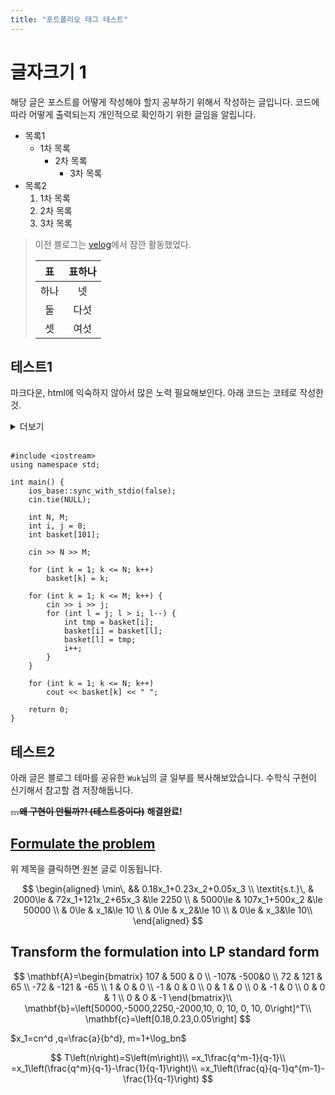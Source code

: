 ```yaml
---
title: "포트폴리오 태그 테스트"
---
```

# 글자크기 1

해당 글은 포스트를 어떻게 작성해야 할지 공부하기 위해서 작성하는 글입니다. 
코드에 따라 어떻게 출력되는지 개인적으로 확인하기 위한 글임을 알립니다.

- 목록1
  - 1차 목록
    - 2차 목록
      - 3차 목록
- 목록2
  1. 1차 목록
  2. 2차 목록
  3. 3차 목록

> 이전 블로그는 [velog](https://velog.io/@doyeong0526)에서 잠깐 활동했었다.
>
> |      표      | 표하나 |
> | :----------: | :---: |
> |     하나     |   넷   | 
> |      둘      |   다섯 |
> |      셋      |  여섯  | 

## 테스트1

마크다운, html에 익숙하지 않아서 많은 노력 필요해보인다. 아래 코드는 코테로 작성한 것.

<details>
<summary>더보기</summary>

<!--summary간-->
테스트 더보기

</details>
<br>

```C++17
#include <iostream>
using namespace std;

int main() {
    ios_base::sync_with_stdio(false);
    cin.tie(NULL);

    int N, M;
    int i, j = 0;
    int basket[101];

    cin >> N >> M;

    for (int k = 1; k <= N; k++)
        basket[k] = k;

    for (int k = 1; k <= M; k++) {
        cin >> i >> j;
        for (int l = j; l > i; l--) {
            int tmp = basket[i];
            basket[i] = basket[l];
            basket[l] = tmp;
            i++;
        }
    }

    for (int k = 1; k <= N; k++)
        cout << basket[k] << " ";

    return 0;
}
```
## 테스트2
아래 글은 블로그 테마를 공유한 `Wuk`님의 글 일부를 복사해보았습니다. 수학식 구현이 신기해서 참고할 겸 저장해둡니다.<br>

~~**...왜 구현이 안될까?! (테스트중이다)**~~ **해결완료!**


## [Formulate the problem](https://wu-kan.cn/2022/06/20/%E7%94%A8-scipy-%E6%B1%82%E8%A7%A3-The-Diet-Problem/)

위 제목을 클릭하면 원본 글로 이동됩니다.

$$
\begin{aligned}
\min\, && 0.18x_1+0.23x_2+0.05x_3 \\
\textit{s.t.}\, & 2000\le & 72x_1+121x_2+65x_3 &\le 2250 \\
& 5000\le & 107x_1+500x_2 &\le 50000 \\
& 0\le & x_1&\le 10 \\
& 0\le & x_2&\le 10 \\
& 0\le & x_3&\le 10\\ 
\end{aligned}
$$

## Transform the formulation into LP standard form

$$
\mathbf{A}=\begin{bmatrix}
107 & 500 & 0 \\
-107& -500&0 \\
72 & 121 & 65 \\
-72 & -121 & -65 \\
1 & 0 & 0 \\
-1 & 0 & 0 \\
0 & 1 & 0 \\
0 & -1 & 0 \\
0 & 0 & 1 \\
0 & 0 & -1
\end{bmatrix}\\
\mathbf{b}=\left[50000,-5000,2250,-2000,10, 0, 10, 0, 10, 0\right]^T\\
\mathbf{c}=\left[0.18,0.23,0.05\right]
$$

$x_1=cn^d ,q=\frac{a}{b^d}, m=1+\log_bn$

$$
T\left(n\right)=S\left(m\right)\\
=x_1\frac{q^m-1}{q-1}\\
=x_1\left(\frac{q^m}{q-1}-\frac{1}{q-1}\right)\\
=x_1\left(\frac{q}{q-1}q^{m-1}-\frac{1}{q-1}\right)
$$
